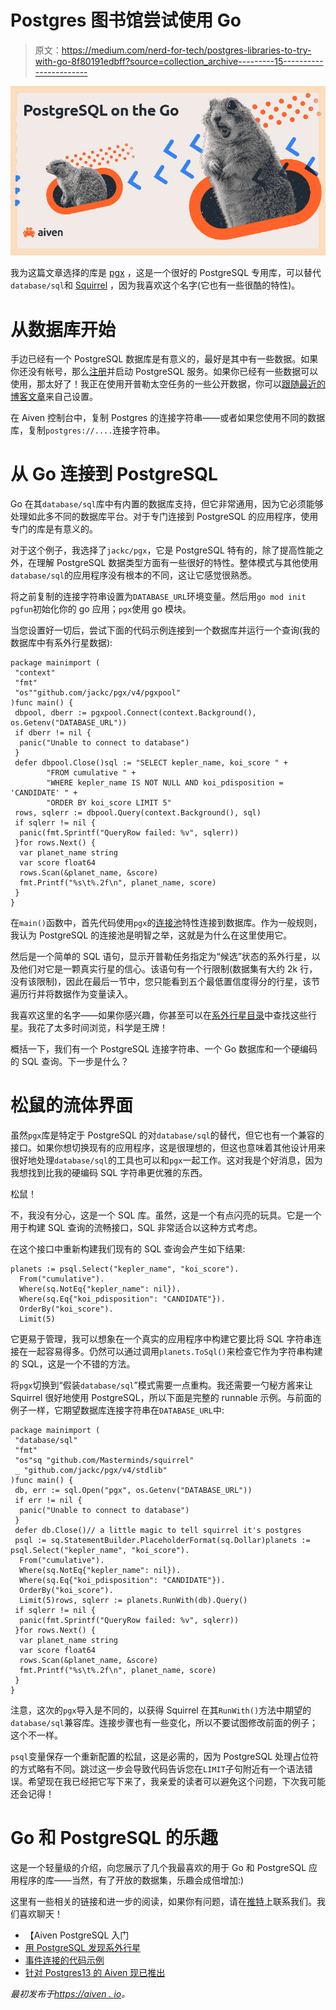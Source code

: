# Postgres 图书馆尝试使用 Go

> 原文：<https://medium.com/nerd-for-tech/postgres-libraries-to-try-with-go-8f80191edbff?source=collection_archive---------15----------------------->

![](img/5fdec8b19d01a34f93f9ef7890e7cb3e.png)

我为这篇文章选择的库是 [pgx](https://github.com/jackc/pgx) ，这是一个很好的 PostgreSQL 专用库，可以替代`database/sql`和 [Squirrel](https://github.com/Masterminds/squirrel) ，因为我喜欢这个名字(它也有一些很酷的特性)。

# 从数据库开始

手边已经有一个 PostgreSQL 数据库是有意义的，最好是其中有一些数据。如果你还没有帐号，那么[注册](https://console.aiven.io/signup)并启动 PostgreSQL 服务。如果你已经有一些数据可以使用，那太好了！我正在使用开普勒太空任务的一些公开数据，你可以[跟随最近的博客文章](https://aiven.io/blog/discover-exoplanets-with-postgresql)来自己设置。

在 Aiven 控制台中，复制 Postgres 的连接字符串——或者如果您使用不同的数据库，复制`postgres://....`连接字符串。

# 从 Go 连接到 PostgreSQL

Go 在其`database/sql`库中有内置的数据库支持，但它非常通用，因为它必须能够处理如此多不同的数据库平台。对于专门连接到 PostgreSQL 的应用程序，使用专门的库是有意义的。

对于这个例子，我选择了`jackc/pgx`，它是 PostgreSQL 特有的，除了提高性能之外，在理解 PostgreSQL 数据类型方面有一些很好的特性。整体模式与其他使用`database/sql`的应用程序没有根本的不同，这让它感觉很熟悉。

将之前复制的连接字符串设置为`DATABASE_URL`环境变量。然后用`go mod init pgfun`初始化你的 go 应用；`pgx`使用 go 模块。

当您设置好一切后，尝试下面的代码示例连接到一个数据库并运行一个查询(我的数据库中有系外行星数据):

```
package mainimport (
 "context"
 "fmt"
 "os""github.com/jackc/pgx/v4/pgxpool"
)func main() {
 dbpool, dberr := pgxpool.Connect(context.Background(), os.Getenv("DATABASE_URL"))
 if dberr != nil {
  panic("Unable to connect to database")
 }
 defer dbpool.Close()sql := "SELECT kepler_name, koi_score " +
        "FROM cumulative " +
        "WHERE kepler_name IS NOT NULL AND koi_pdisposition = 'CANDIDATE' " +
        "ORDER BY koi_score LIMIT 5"
 rows, sqlerr := dbpool.Query(context.Background(), sql)
 if sqlerr != nil {
  panic(fmt.Sprintf("QueryRow failed: %v", sqlerr))
 }for rows.Next() {
  var planet_name string
  var score float64
  rows.Scan(&planet_name, &score)
  fmt.Printf("%s\t%.2f\n", planet_name, score)
 }
}
```

在`main()`函数中，首先代码使用`pgx`的[连接池](https://help.aiven.io/en/articles/964730-postgresql-connection-pooling)特性连接到数据库。作为一般规则，我认为 PostgreSQL 的连接池是明智之举，这就是为什么在这里使用它。

然后是一个简单的 SQL 语句，显示开普勒任务指定为“候选”状态的系外行星，以及他们对它是一颗真实行星的信心。该语句有一个行限制(数据集有大约 2k 行，没有该限制)，因此在最后一节中，您只能看到五个最低置信度得分的行星，该节遍历行并将数据作为变量读入。

我喜欢这里的名字——如果你感兴趣，你甚至可以在[系外行星目录](https://exoplanets.nasa.gov/discovery/exoplanet-catalog/)中查找这些行星。我花了太多时间浏览，科学是王牌！

概括一下，我们有一个 PostgreSQL 连接字符串、一个 Go 数据库和一个硬编码的 SQL 查询。下一步是什么？

# 松鼠的流体界面

虽然`pgx`库是特定于 PostgreSQL 的对`database/sql`的替代，但它也有一个兼容的接口。如果你想切换现有的应用程序，这是很理想的，但这也意味着其他设计用来很好地处理`database/sql`的工具也可以和`pgx`一起工作。这对我是个好消息，因为我想找到比我的硬编码 SQL 字符串更优雅的东西。

松鼠！

不，我没有分心，这是一个 SQL 库。虽然，这是一个有点闪亮的玩具。它是一个用于构建 SQL 查询的流畅接口，SQL 非常适合以这种方式考虑。

在这个接口中重新构建我们现有的 SQL 查询会产生如下结果:

```
planets := psql.Select("kepler_name", "koi_score").
  From("cumulative").
  Where(sq.NotEq{"kepler_name": nil}).
  Where(sq.Eq{"koi_pdisposition": "CANDIDATE"}).
  OrderBy("koi_score").
  Limit(5)
```

它更易于管理，我可以想象在一个真实的应用程序中构建它要比将 SQL 字符串连接在一起容易得多。仍然可以通过调用`planets.ToSql()`来检查它作为字符串构建的 SQL，这是一个不错的方法。

将`pgx`切换到“假装`database/sql`”模式需要一点重构。我还需要一勺秘方酱来让 Squirrel 很好地使用 PostgreSQL，所以下面是完整的 runnable 示例。与前面的例子一样，它期望数据库连接字符串在`DATABASE_URL`中:

```
package mainimport (
 "database/sql"
 "fmt"
 "os"sq "github.com/Masterminds/squirrel"
 _ "github.com/jackc/pgx/v4/stdlib"
)func main() {
 db, err := sql.Open("pgx", os.Getenv("DATABASE_URL"))
 if err != nil {
  panic("Unable to connect to database")
 }
 defer db.Close()// a little magic to tell squirrel it's postgres
 psql := sq.StatementBuilder.PlaceholderFormat(sq.Dollar)planets := psql.Select("kepler_name", "koi_score").
  From("cumulative").
  Where(sq.NotEq{"kepler_name": nil}).
  Where(sq.Eq{"koi_pdisposition": "CANDIDATE"}).
  OrderBy("koi_score").
  Limit(5)rows, sqlerr := planets.RunWith(db).Query()
 if sqlerr != nil {
  panic(fmt.Sprintf("QueryRow failed: %v", sqlerr))
 }for rows.Next() {
  var planet_name string
  var score float64
  rows.Scan(&planet_name, &score)
  fmt.Printf("%s\t%.2f\n", planet_name, score)
 }
}
```

注意，这次的`pgx`导入是不同的，以获得 Squirrel 在其`RunWith()`方法中期望的`database/sql`兼容库。连接步骤也有一些变化，所以不要试图修改前面的例子；这个不一样。

`psql`变量保存一个重新配置的松鼠，这是必需的，因为 PostgreSQL 处理占位符的方式略有不同。跳过这一步会导致代码告诉您在`LIMIT`子句附近有一个语法错误。希望现在我已经把它写下来了，我亲爱的读者可以避免这个问题，下次我可能还会记得！

# Go 和 PostgreSQL 的乐趣

这是一个轻量级的介绍，向您展示了几个我最喜欢的用于 Go 和 PostgreSQL 应用程序的库——当然，有了开放的数据集，乐趣会成倍增加:)

这里有一些相关的链接和进一步的阅读，如果你有问题，请在[推特](https://twitter.com/aiven_io)上联系我们。我们喜欢聊天！

*   【Aiven PostgreSQL 入门
*   [用 PostgreSQL 发现系外行星](https://aiven.io/blog/discover-exoplanets-with-postgresql)
*   [事件连接的代码示例](https://github.com/aiven/aiven-examples)
*   [针对 Postgres13 的 Aiven 现已推出](https://aiven.io/blog/aiven-for-postgresql-13-is-now-available)

*最初发布于*[*https://aiven . io*](https://aiven.io/blog/aiven-for-postgresql-for-your-go-application)*。*